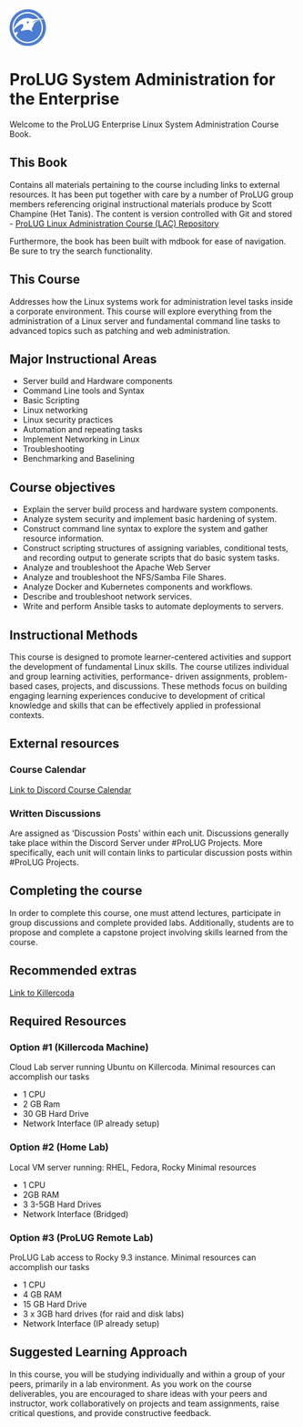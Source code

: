<div class="flex-container">
        <img src="https://github.com/ProfessionalLinuxUsersGroup/img/blob/main/Assets/Logos/ProLUG_Round_Transparent_LOGO.png?raw=true" width="64" height="64"></img>
    <p>
        <h1>ProLUG System Administration for the Enterprise</h1>
    </p>
</div>

Welcome to the ProLUG Enterprise Linux System Administration Course Book.

## This Book

Contains all materials pertaining to the course including links to external resources.
It has been put together with care by a number of ProLUG group members referencing original
instructional materials produce by Scott Champine (Het Tanis). The content is version
controlled with Git and stored - [ProLUG Linux Administration Course (LAC) Repository](https://github.com/ProfessionalLinuxUsersGroup/lac/)

Furthermore, the book has been built with mdbook for ease of navigation. Be sure to try the search functionality.

## This Course

Addresses how the Linux systems work for administration level tasks inside a corporate environment. This course will explore everything from the administration of a Linux server and fundamental command line tasks to advanced topics such as patching and web administration.

## Major Instructional Areas

- Server build and Hardware components
- Command Line tools and Syntax
- Basic Scripting
- Linux networking
- Linux security practices
- Automation and repeating tasks
- Implement Networking in Linux
- Troubleshooting
- Benchmarking and Baselining

## Course objectives

- Explain the server build process and hardware system components.
- Analyze system security and implement basic hardening of system.
- Construct command line syntax to explore the system and gather resource information.
- Construct scripting structures of assigning variables, conditional tests, and recording output to
  generate scripts that do basic system tasks.
- Analyze and troubleshoot the Apache Web Server
- Analyze and troubleshoot the NFS/Samba File Shares.
- Analyze Docker and Kubernetes components and workflows.
- Describe and troubleshoot network services.
- Write and perform Ansible tasks to automate deployments to servers.

## Instructional Methods

This course is designed to promote learner-centered activities and support the development of
fundamental Linux skills. The course utilizes individual and group learning activities, performance-
driven assignments, problem-based cases, projects, and discussions. These methods focus on building
engaging learning experiences conducive to development of critical knowledge and skills that can be
effectively applied in professional contexts.

## External resources

### Course Calendar

[Link to Discord Course Calendar](https://discord.gg/brkZ5tQ8?event=1334344976527790101)

### Written Discussions

Are assigned as 'Discussion Posts' within each unit. Discussions generally take place within the Discord Server under #ProLUG Projects. More specifically, each unit will contain links to particular discussion posts within #ProLUG Projects.

## Completing the course

In order to complete this course, one must attend lectures, participate in group discussions and complete provided labs. Additionally, students are to propose and complete a capstone project involving skills learned from the course.

## Recommended extras

[Link to Killercoda](https://killercoda.com/)

## Required Resources

### Option #1 (Killercoda Machine)

Cloud Lab server running Ubuntu on Killercoda.
Minimal resources can accomplish our tasks

- 1 CPU
- 2 GB Ram
- 30 GB Hard Drive
- Network Interface (IP already setup)

### Option #2 (Home Lab)

Local VM server running: RHEL, Fedora, Rocky
Minimal resources

- 1 CPU
- 2GB RAM
- 3 3-5GB Hard Drives
- Network Interface (Bridged)

### Option #3 (ProLUG Remote Lab)

ProLUG Lab access to Rocky 9.3 instance.
Minimal resources can accomplish our tasks

- 1 CPU
- 4 GB RAM
- 15 GB Hard Drive
- 3 x 3GB hard drives (for raid and disk labs)
- Network Interface (IP already setup)

## Suggested Learning Approach

In this course, you will be studying individually and within a group of your peers, primarily in a lab environment. As you work on the course deliverables, you are encouraged to share ideas with your peers and instructor, work collaboratively on projects and team assignments, raise critical questions, and provide constructive feedback.

